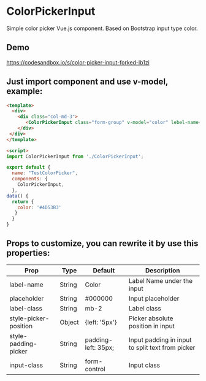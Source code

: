 # ColorPickerInput
Simple color picker Vue.js component. Based on Bootstrap input type color.

## Demo

https://codesandbox.io/s/color-picker-input-forked-lb1zi

## Just import component and use v-model, example:

``` html
<template>
  <div>
    <div class="col-md-3">
       <ColorPickerInput class="form-group" v-model="color" lebel-name="Test Color"/>
    </div>
 </div>
</template>

<script>
import ColorPickerInput from './ColorPickerInput';

export default {
  name: "TestColorPicker",
  components: {
    ColorPickerInput,
  },
data() {
  return {
    color: '#4D53B3'
   }
  }
}
```

## Props to customize, you can rewrite it by use this properties:

| Prop                          | Type       | Default             | Description                                      |
|-------------------------------|------------|---------------------|--------------------------------------------------|
| label-name                    | String     | Color               | Label Name under the input                       |
| placeholder                   | String     | #000000             | Input placeholder                                |
| label-class                   | String     | mb-2                | Label class                                      |
| style-picker-position         | Object     | {left: '5px'}       | Picker absolute position in input                |
| style-padding-picker          | String     | padding-left: 35px; | Input padding in input to split text from picker |
| input-class                   | String     | form-control        | Input class                                      |

